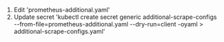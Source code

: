 1. Edit 'prometheus-additional.yaml'
2. Update secret 'kubectl create secret generic additional-scrape-configs --from-file=prometheus-additional.yaml --dry-run=client -oyaml > additional-scrape-configs.yaml'